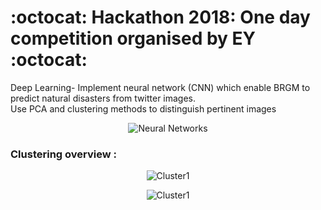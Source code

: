 # :octocat: Hackathon 2018: One day competition organised by EY :octocat:
Deep Learning- Implement neural network (CNN) which enable BRGM to predict natural disasters from twitter images.<br> Use PCA and clustering methods to distinguish pertinent images <br> 
<p align="center">
  <img src="https://github.com/wlambert01/Hackathon2K18/blob/master/docs/DL.gif" title="Neural Networks">
</p>

### Clustering overview :
<p align="center">
  <img src="https://github.com/wlambert01/Hackathon2K18/blob/master/docs/Cluster2.png" title="Cluster1">
</p>
<p align="center">
  <img src="https://github.com/wlambert01/Hackathon2K18/blob/master/docs/Cluster1.png" title="Cluster1">
</p>

